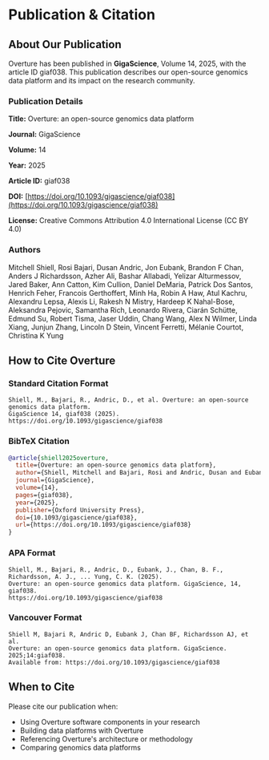# Publication & Citation

## About Our Publication

Overture has been published in **GigaScience**, Volume 14, 2025, with the article ID giaf038. This publication describes our open-source genomics data platform and its impact on the research community.

### Publication Details

**Title:** Overture: an open-source genomics data platform

**Journal:** GigaScience

**Volume:** 14

**Year:** 2025

**Article ID:** giaf038

**DOI:** [https://doi.org/10.1093/gigascience/giaf038](https://doi.org/10.1093/gigascience/giaf038)

**License:** Creative Commons Attribution 4.0 International License (CC BY 4.0)

### Authors

Mitchell Shiell, Rosi Bajari, Dusan Andric, Jon Eubank, Brandon F Chan, Anders J Richardsson, Azher Ali, Bashar Allabadi, Yelizar Alturmessov, Jared Baker, Ann Catton, Kim Cullion, Daniel DeMaria, Patrick Dos Santos, Henrich Feher, Francois Gerthoffert, Minh Ha, Robin A Haw, Atul Kachru, Alexandru Lepsa, Alexis Li, Rakesh N Mistry, Hardeep K Nahal-Bose, Aleksandra Pejovic, Samantha Rich, Leonardo Rivera, Ciarán Schütte, Edmund Su, Robert Tisma, Jaser Uddin, Chang Wang, Alex N Wilmer, Linda Xiang, Junjun Zhang, Lincoln D Stein, Vincent Ferretti, Mélanie Courtot, Christina K Yung

## How to Cite Overture

### Standard Citation Format

```
Shiell, M., Bajari, R., Andric, D., et al. Overture: an open-source genomics data platform.
GigaScience 14, giaf038 (2025). https://doi.org/10.1093/gigascience/giaf038
```

### BibTeX Citation

```bibtex
@article{shiell2025overture,
  title={Overture: an open-source genomics data platform},
  author={Shiell, Mitchell and Bajari, Rosi and Andric, Dusan and Eubank, Jon and Chan, Brandon F and Richardsson, Anders J and Ali, Azher and Allabadi, Bashar and Alturmessov, Yelizar and Baker, Jared and others},
  journal={GigaScience},
  volume={14},
  pages={giaf038},
  year={2025},
  publisher={Oxford University Press},
  doi={10.1093/gigascience/giaf038},
  url={https://doi.org/10.1093/gigascience/giaf038}
}
```

### APA Format

```
Shiell, M., Bajari, R., Andric, D., Eubank, J., Chan, B. F., Richardsson, A. J., ... Yung, C. K. (2025).
Overture: an open-source genomics data platform. GigaScience, 14, giaf038.
https://doi.org/10.1093/gigascience/giaf038
```

### Vancouver Format

```
Shiell M, Bajari R, Andric D, Eubank J, Chan BF, Richardsson AJ, et al.
Overture: an open-source genomics data platform. GigaScience. 2025;14:giaf038.
Available from: https://doi.org/10.1093/gigascience/giaf038
```

## When to Cite

Please cite our publication when:

- Using Overture software components in your research
- Building data platforms with Overture
- Referencing Overture's architecture or methodology
- Comparing genomics data platforms
